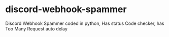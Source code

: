 # discord-webhook-spammer
Discord Webhook Spammer coded in python, Has status Code checker, has Too Many Request auto delay
